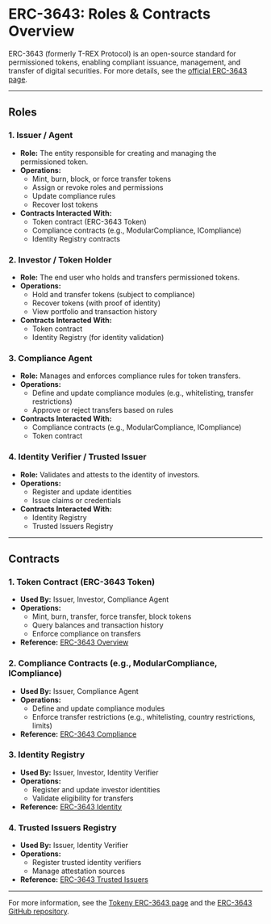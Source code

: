 # ERC-3643: Roles & Contracts Overview

ERC-3643 (formerly T-REX Protocol) is an open-source standard for permissioned tokens, enabling compliant issuance, management, and transfer of digital securities. For more details, see the [official ERC-3643 page](https://tokeny.com/erc3643/).

---

## Roles

### 1. Issuer / Agent
- **Role:** The entity responsible for creating and managing the permissioned token.
- **Operations:**
  - Mint, burn, block, or force transfer tokens
  - Assign or revoke roles and permissions
  - Update compliance rules
  - Recover lost tokens
- **Contracts Interacted With:**
  - Token contract (ERC-3643 Token)
  - Compliance contracts (e.g., ModularCompliance, ICompliance)
  - Identity Registry contracts

### 2. Investor / Token Holder
- **Role:** The end user who holds and transfers permissioned tokens.
- **Operations:**
  - Hold and transfer tokens (subject to compliance)
  - Recover tokens (with proof of identity)
  - View portfolio and transaction history
- **Contracts Interacted With:**
  - Token contract
  - Identity Registry (for identity validation)

### 3. Compliance Agent
- **Role:** Manages and enforces compliance rules for token transfers.
- **Operations:**
  - Define and update compliance modules (e.g., whitelisting, transfer restrictions)
  - Approve or reject transfers based on rules
- **Contracts Interacted With:**
  - Compliance contracts (e.g., ModularCompliance, ICompliance)
  - Token contract

### 4. Identity Verifier / Trusted Issuer
- **Role:** Validates and attests to the identity of investors.
- **Operations:**
  - Register and update identities
  - Issue claims or credentials
- **Contracts Interacted With:**
  - Identity Registry
  - Trusted Issuers Registry

---

## Contracts

### 1. Token Contract (ERC-3643 Token)
- **Used By:** Issuer, Investor, Compliance Agent
- **Operations:**
  - Mint, burn, transfer, force transfer, block tokens
  - Query balances and transaction history
  - Enforce compliance on transfers
- **Reference:** [ERC-3643 Overview](https://tokeny.com/erc3643/)

### 2. Compliance Contracts (e.g., ModularCompliance, ICompliance)
- **Used By:** Issuer, Compliance Agent
- **Operations:**
  - Define and update compliance modules
  - Enforce transfer restrictions (e.g., whitelisting, country restrictions, limits)
- **Reference:** [ERC-3643 Compliance](https://tokeny.com/erc3643/)

### 3. Identity Registry
- **Used By:** Issuer, Investor, Identity Verifier
- **Operations:**
  - Register and update investor identities
  - Validate eligibility for transfers
- **Reference:** [ERC-3643 Identity](https://tokeny.com/erc3643/)

### 4. Trusted Issuers Registry
- **Used By:** Issuer, Identity Verifier
- **Operations:**
  - Register trusted identity verifiers
  - Manage attestation sources
- **Reference:** [ERC-3643 Trusted Issuers](https://tokeny.com/erc3643/)

---

For more information, see the [Tokeny ERC-3643 page](https://tokeny.com/erc3643/) and the [ERC-3643 GitHub repository](https://github.com/TokenySolutions/ERC3643).
